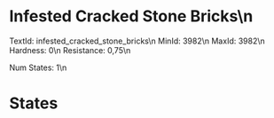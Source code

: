 # Infested Cracked Stone Bricks\n
TextId: infested_cracked_stone_bricks\n
MinId: 3982\n
MaxId: 3982\n
Hardness: 0\n
Resistance: 0,75\n

Num States: 1\n
# States
```

```